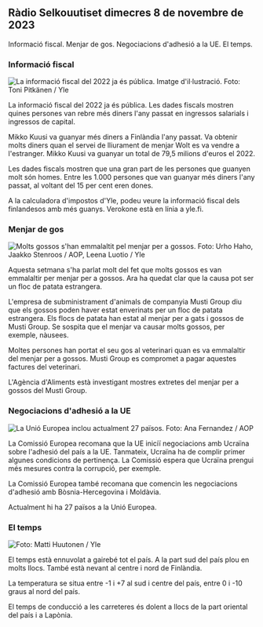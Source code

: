 ## Ràdio Selkouutiset dimecres 8 de novembre de 2023

Informació fiscal. Menjar de gos. Negociacions d'adhesió a la UE. El temps.

### Informació fiscal

![La informació fiscal del 2022 ja és pública. Imatge d'il·lustració. Foto: Toni Pitkänen / Yle](https://images.cdn.yle.fi/image/upload/c_crop,h_2628,w_4672,x_747,y_536/ar_1.7777777777777777,c_fill,g_faces,w_1200,w/d_1200.q_auto:eco/f_auto/fl_lossy/v1692260664/39-115812464ddd8da1ad5a)

La informació fiscal del 2022 ja és pública. Les dades fiscals mostren quines persones van rebre més diners l'any passat en ingressos salarials i ingressos de capital.

Mikko Kuusi va guanyar més diners a Finlàndia l'any passat. Va obtenir molts diners quan el servei de lliurament de menjar Wolt es va vendre a l'estranger. Mikko Kuusi va guanyar un total de 79,5 milions d'euros el 2022.

Les dades fiscals mostren que una gran part de les persones que guanyen molt són homes. Entre les 1.000 persones que van guanyar més diners l'any passat, al voltant del 15 per cent eren dones.

A la calculadora d'impostos d'Yle, podeu veure la informació fiscal dels finlandesos amb més guanys. Verokone està en línia a yle.fi.

### Menjar de gos

![Molts gossos s'han emmalaltit pel menjar per a gossos. Foto: Urho Haho, Jaakko Stenroos / AOP, Leena Luotio / Yle](https://images.cdn.yle.fi/image/upload/c_crop,h_1080,w_1919,x_0,y_0/ar_1.7777777777777777,c_fil,g_faceh_675,w_1200/dpr_1.0/q_auto:eco/f_auto/fl_lossy/v1699386970/39-11965956548f484ed3bb)

Aquesta setmana s'ha parlat molt del fet que molts gossos es van emmalaltir per menjar per a gossos. Ara ha quedat clar que la causa pot ser un floc de patata estrangera.

L'empresa de subministrament d'animals de companyia Musti Group diu que els gossos poden haver estat enverinats per un floc de patata estrangera. Els flocs de patata han estat al menjar per a gats i gossos de Musti Group. Se sospita que el menjar va causar molts gossos, per exemple, nàusees.

Moltes persones han portat el seu gos al veterinari quan es va emmalaltir del menjar per a gossos. Musti Group es compromet a pagar aquestes factures del veterinari.

L'Agència d'Aliments està investigant mostres extretes del menjar per a gossos del Musti Group.

### Negociacions d'adhesió a la UE

![La Unió Europea inclou actualment 27 països. Foto: Ana Fernandez / AOP](https://images.cdn.yle.fi/image/upload/c_crop,h_2394,w_4256,x_0,y_419/ar_1.7777777777777777,c_fill,g_faces,h_675,/d_r1_201./0.q_auto:eco/f_auto/fl_lossy/v1632407032/39-857648614c8a7c923f2)

La Comissió Europea recomana que la UE iniciï negociacions amb Ucraïna sobre l'adhesió del país a la UE. Tanmateix, Ucraïna ha de complir primer algunes condicions de pertinença. La Comissió espera que Ucraïna prengui més mesures contra la corrupció, per exemple.

La Comissió Europea també recomana que comencin les negociacions d'adhesió amb Bòsnia-Hercegovina i Moldàvia.

Actualment hi ha 27 països a la Unió Europea.

### El temps

![ Foto: Matti Huutonen / Yle](https://images.cdn.yle.fi/image/upload/c_crop,h_1080,w_1919,x_0,y_0/ar_1.7777777777777777,c_fill,g_faces,h_670.0/q_auto:eco/f_auto/fl_lossy/v1699449326/39-1197700654b89b86284a)

El temps està ennuvolat a gairebé tot el país. A la part sud del país plou en molts llocs. També està nevant al centre i nord de Finlàndia.

La temperatura se situa entre -1 i +7 al sud i centre del país, entre 0 i -10 graus al nord del país.

El temps de conducció a les carreteres és dolent a llocs de la part oriental del país i a Lapònia.